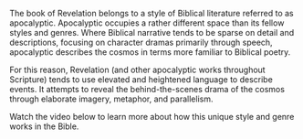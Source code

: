 The book of Revelation belongs to a style of Biblical literature
referred to as apocalyptic. Apocalyptic occupies a rather
different space than its fellow styles and genres. Where Biblical
narrative tends to be sparse on detail and descriptions, focusing
on character dramas primarily through speech, apocalyptic
describes the cosmos in terms more familiar to Biblical poetry.

For this reason, Revelation (and other apocalyptic works throughout
Scripture) tends to use elevated and heightened language to
describe events. It attempts to reveal the behind-the-scenes drama
of the cosmos through elaborate imagery, metaphor, and parallelism.

Watch the video below to learn more about how this unique style
and genre works in the Bible.
